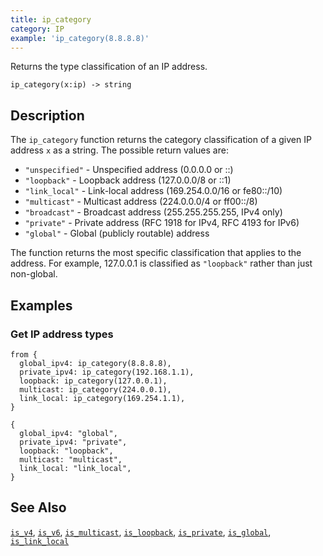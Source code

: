 ```yaml
---
title: ip_category
category: IP
example: 'ip_category(8.8.8.8)'
---
```


Returns the type classification of an IP address.

```tql
ip_category(x:ip) -> string
```

## Description

The `ip_category` function returns the category classification of a given IP address `x`
as a string. The possible return values are:

- `"unspecified"` - Unspecified address (0.0.0.0 or ::)
- `"loopback"` - Loopback address (127.0.0.0/8 or ::1)
- `"link_local"` - Link-local address (169.254.0.0/16 or fe80::/10)
- `"multicast"` - Multicast address (224.0.0.0/4 or ff00::/8)
- `"broadcast"` - Broadcast address (255.255.255.255, IPv4 only)
- `"private"` - Private address (RFC 1918 for IPv4, RFC 4193 for IPv6)
- `"global"` - Global (publicly routable) address

The function returns the most specific classification that applies to the
address. For example, 127.0.0.1 is classified as `"loopback"` rather than
just non-global.

## Examples

### Get IP address types

```tql
from {
  global_ipv4: ip_category(8.8.8.8),
  private_ipv4: ip_category(192.168.1.1),
  loopback: ip_category(127.0.0.1),
  multicast: ip_category(224.0.0.1),
  link_local: ip_category(169.254.1.1),
}
```

```tql
{
  global_ipv4: "global",
  private_ipv4: "private",
  loopback: "loopback",
  multicast: "multicast",
  link_local: "link_local",
}
```

## See Also

[`is_v4`](/reference/functions/is_v4),
[`is_v6`](/reference/functions/is_v6),
[`is_multicast`](/reference/functions/is_multicast),
[`is_loopback`](/reference/functions/is_loopback),
[`is_private`](/reference/functions/is_private),
[`is_global`](/reference/functions/is_global),
[`is_link_local`](/reference/functions/is_link_local)